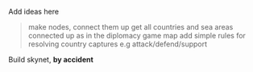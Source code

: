 Add ideas here

> make nodes, connect them up
> get all countries and sea areas connected up as in the diplomacy game map
> add simple rules for resolving country captures e.g attack/defend/support


Build skynet, **by accident**
